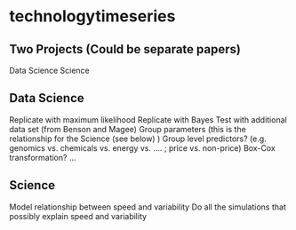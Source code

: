 # technologytimeseries




Two Projects (Could be separate papers)
----
Data Science 
Science


Data Science
----
Replicate with maximum likelihood
Replicate with Bayes
Test with additional data set (from Benson and Magee)
Group parameters (this is the relationship for the Science (see below) )
Group level predictors? (e.g. genomics vs. chemicals vs. energy vs. …. ; price vs. non-price)
Box-Cox transformation?
...

Science
----
Model relationship between speed and variability
Do all the simulations that possibly explain speed and variability
